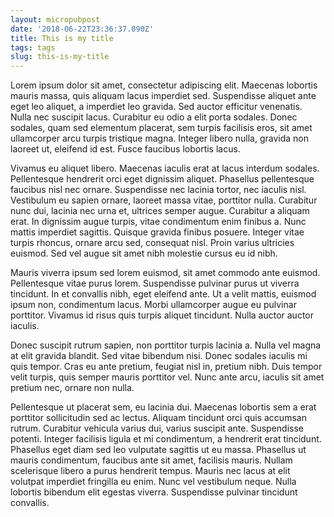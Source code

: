 ```yaml
---
layout: micropubpost
date: '2018-06-22T23:36:37.090Z'
title: This is my title
tags: tags
slug: this-is-my-title
---
```

Lorem ipsum dolor sit amet, consectetur adipiscing elit. Maecenas lobortis mauris massa, quis aliquam lacus imperdiet sed. Suspendisse aliquet ante eget leo aliquet, a imperdiet leo gravida. Sed auctor efficitur venenatis. Nulla nec suscipit lacus. Curabitur eu odio a elit porta sodales. Donec sodales, quam sed elementum placerat, sem turpis facilisis eros, sit amet ullamcorper arcu turpis tristique magna. Integer libero nulla, gravida non laoreet ut, eleifend id est. Fusce faucibus lobortis lacus.

Vivamus eu aliquet libero. Maecenas iaculis erat at lacus interdum sodales. Pellentesque hendrerit orci eget dignissim aliquet. Phasellus pellentesque faucibus nisl nec ornare. Suspendisse nec lacinia tortor, nec iaculis nisl. Vestibulum eu sapien ornare, laoreet massa vitae, porttitor nulla. Curabitur nunc dui, lacinia nec urna et, ultrices semper augue. Curabitur a aliquam erat. In dignissim augue turpis, vitae condimentum enim finibus a. Nunc mattis imperdiet sagittis. Quisque gravida finibus posuere. Integer vitae turpis rhoncus, ornare arcu sed, consequat nisl. Proin varius ultricies euismod. Sed vel augue sit amet nibh molestie cursus eu id nibh.

Mauris viverra ipsum sed lorem euismod, sit amet commodo ante euismod. Pellentesque vitae purus lorem. Suspendisse pulvinar purus ut viverra tincidunt. In et convallis nibh, eget eleifend ante. Ut a velit mattis, euismod ipsum non, condimentum lacus. Morbi ullamcorper augue eu pulvinar porttitor. Vivamus id risus quis turpis aliquet tincidunt. Nulla auctor auctor iaculis.

Donec suscipit rutrum sapien, non porttitor turpis lacinia a. Nulla vel magna at elit gravida blandit. Sed vitae bibendum nisi. Donec sodales iaculis mi quis tempor. Cras eu ante pretium, feugiat nisl in, pretium nibh. Duis tempor velit turpis, quis semper mauris porttitor vel. Nunc ante arcu, iaculis sit amet pretium nec, ornare non nulla.

Pellentesque ut placerat sem, eu lacinia dui. Maecenas lobortis sem a erat porttitor sollicitudin sed ac lectus. Aliquam tincidunt orci quis accumsan rutrum. Curabitur vehicula varius dui, varius suscipit ante. Suspendisse potenti. Integer facilisis ligula et mi condimentum, a hendrerit erat tincidunt. Phasellus eget diam sed leo vulputate sagittis ut eu massa. Phasellus ut mauris condimentum, faucibus ante sit amet, facilisis mauris. Nullam scelerisque libero a purus hendrerit tempus. Mauris nec lacus at elit volutpat imperdiet fringilla eu enim. Nunc vel vestibulum neque. Nulla lobortis bibendum elit egestas viverra. Suspendisse pulvinar tincidunt convallis.
